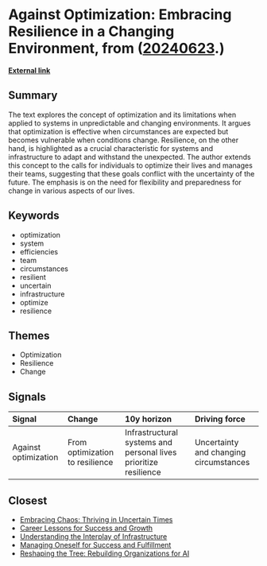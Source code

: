 # __Against Optimization: Embracing Resilience in a Changing Environment__, from ([20240623](https://kghosh.substack.com/p/20240623).)

__[External link](https://aworkinglibrary.com/writing/against-optimization?utm_source=substack&utm_medium=email)__



## Summary

The text explores the concept of optimization and its limitations when applied to systems in unpredictable and changing environments. It argues that optimization is effective when circumstances are expected but becomes vulnerable when conditions change. Resilience, on the other hand, is highlighted as a crucial characteristic for systems and infrastructure to adapt and withstand the unexpected. The author extends this concept to the calls for individuals to optimize their lives and manages their teams, suggesting that these goals conflict with the uncertainty of the future. The emphasis is on the need for flexibility and preparedness for change in various aspects of our lives.

## Keywords

* optimization
* system
* efficiencies
* team
* circumstances
* resilient
* uncertain
* infrastructure
* optimize
* resilience

## Themes

* Optimization
* Resilience
* Change

## Signals

| Signal               | Change                          | 10y horizon                                                      | Driving force                          |
|:---------------------|:--------------------------------|:-----------------------------------------------------------------|:---------------------------------------|
| Against optimization | From optimization to resilience | Infrastructural systems and personal lives prioritize resilience | Uncertainty and changing circumstances |

## Closest

* [Embracing Chaos: Thriving in Uncertain Times](7456d661e6f006d09a3f10e8790588d0)
* [Career Lessons for Success and Growth](a06d27f1dd5a2328ba6aa8854abc5318)
* [Understanding the Interplay of Infrastructure](4a29de3bba5a755ccf2dd3db47e0c32f)
* [Managing Oneself for Success and Fulfillment](b76d6d3f8d4be2311caae40cce7b39a3)
* [Reshaping the Tree: Rebuilding Organizations for AI](fd0f3b7a6783ba6a0fcd3a18c8241be5)